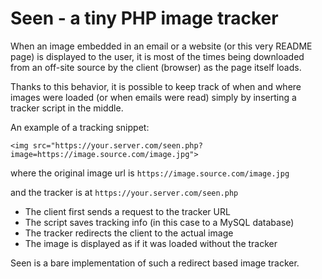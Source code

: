 # Seen - a tiny PHP image tracker

<!-- add image here -->

When an image embedded in an email or a website (or this very README page) is displayed to the user, it is most of the times being downloaded from an off-site source by the client (browser) as the page itself loads.

Thanks to this behavior, it is possible to keep track of when and where images were loaded (or when emails were read) simply by inserting a tracker script in the middle.


An example of a tracking snippet:

`<img src="https://your.server.com/seen.php?image=https://image.source.com/image.jpg">`

where the original image url is `https://image.source.com/image.jpg`

and the tracker is at `https://your.server.com/seen.php`

- The client first sends a request to the tracker URL
- The script saves tracking info (in this case to a MySQL database)
- The tracker redirects the client to the actual image
- The image is displayed as if it was loaded without the tracker

Seen is a bare implementation of such a redirect based image tracker.
